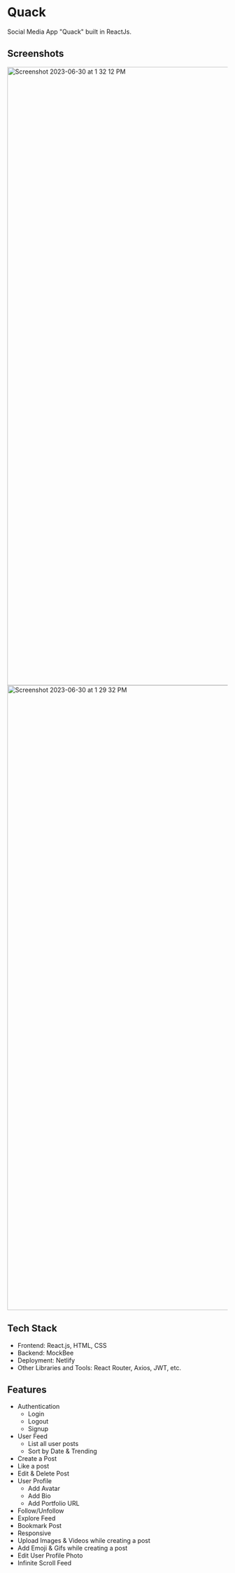 
# Quack

Social Media App "Quack" built in ReactJs. 

## Screenshots

<img width="1410" alt="Screenshot 2023-06-30 at 1 32 12 PM" src="https://github.com/ichiragtaluja/react-social-media/assets/114881862/1c1d6f7c-3b95-4121-bc2d-be2853285f4e">


<img width="1425" alt="Screenshot 2023-06-30 at 1 29 32 PM" src="https://github.com/ichiragtaluja/react-social-media/assets/114881862/05f5a663-f08d-4941-8e01-a8b238d2039a">



## Tech Stack

- Frontend: React.js, HTML, CSS
- Backend: MockBee
- Deployment: Netlify
- Other Libraries and Tools: React Router, Axios, JWT, etc.


## Features

- Authentication
  - Login
  - Logout
  - Signup
- User Feed
  - List all user posts
  - Sort by Date & Trending
- Create a Post
- Like a post
- Edit & Delete Post
- User Profile
  - Add Avatar
  - Add Bio
  - Add Portfolio URL
- Follow/Unfollow
- Explore Feed
- Bookmark Post
- Responsive
- Upload Images & Videos while creating a post
- Add Emoji & Gifs while creating a post
- Edit User Profile Photo
- Infinite Scroll Feed







